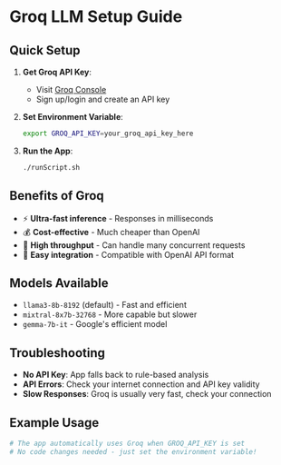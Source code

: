 # Groq LLM Setup Guide

## Quick Setup

1. **Get Groq API Key**:
   - Visit [Groq Console](https://console.groq.com/)
   - Sign up/login and create an API key

2. **Set Environment Variable**:
   ```bash
   export GROQ_API_KEY=your_groq_api_key_here
   ```

3. **Run the App**:
   ```bash
   ./runScript.sh
   ```

## Benefits of Groq

- ⚡ **Ultra-fast inference** - Responses in milliseconds
- 💰 **Cost-effective** - Much cheaper than OpenAI
- 🚀 **High throughput** - Can handle many concurrent requests
- 🔧 **Easy integration** - Compatible with OpenAI API format

## Models Available

- `llama3-8b-8192` (default) - Fast and efficient
- `mixtral-8x7b-32768` - More capable but slower
- `gemma-7b-it` - Google's efficient model

## Troubleshooting

- **No API Key**: App falls back to rule-based analysis
- **API Errors**: Check your internet connection and API key validity
- **Slow Responses**: Groq is usually very fast, check your connection

## Example Usage

```python
# The app automatically uses Groq when GROQ_API_KEY is set
# No code changes needed - just set the environment variable!
```
